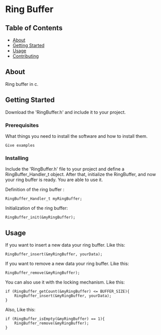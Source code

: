 # Ring Buffer

## Table of Contents

- [About](#about)
- [Getting Started](#getting_started)
- [Usage](#usage)
- [Contributing](../CONTRIBUTING.md)

## About <a name = "about"></a>

Ring buffer in c.

## Getting Started <a name = "getting_started"></a>
Download the 'RingBuffer.h' and include it to your project.



### Prerequisites

What things you need to install the software and how to install them.

```
Give examples
```

### Installing

Include the 'RingBuffer.h' file to your project and define a RingBuffer_Handler_t object.
After that, initialize the RingBuffer, and now your ring buffer is ready. 
You are able to use it.

Definition of the ring buffer :
```
RingBuffer_Handler_t myRingBuffer;
```

Initialization of the ring buffer:
```
RingBuffer_init(&myRingBuffer);
```

## Usage <a name = "usage"></a>

If you want to insert a new data your ring buffer. Like this:

```
RingBuffer_insert(&myRingBuffer, yourData);
```

If you want to remove a new data your ring buffer. Like this:

```
RingBuffer_remove(&myRingBuffer);
```

You can also use it with the locking mechanism. Like this:

```
if (RingBuffer_getCount(&myRingBuffer) <= BUFFER_SIZE){
    RingBuffer_insert(&myRingBuffer, yourData);
}
```

Also, Like this:
```
if (RingBuffer_isEmpty(&myRingBuffer) == 1){
    RingBuffer_remove(&myRingBuffer);
}
```